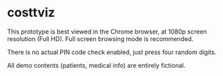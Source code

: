 costtviz
========
This prototype is best viewed in the Chrome browser, at 1080p screen resolution (Full HD). 
Full screen browsing mode is recommended.

There is no actual PIN code check enabled, just press four random digits.

All demo contents (patients, medical info) are entirely fictional.
